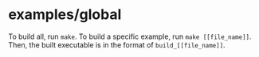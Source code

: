 # examples/global

To build all, run `make`. To build a specific example, run `make [[file_name]]`. Then, the built executable is in the format of `build_[[file_name]]`.